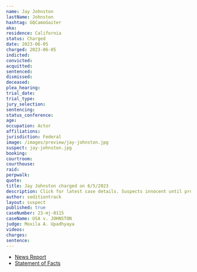 ```yaml
---
name: Jay Johnston
lastName: Johnston
hashtag: GQCamoGaiter
aka:
residence: California
status: Charged
date: 2023-06-05
charged: 2023-06-05
indicted:
convicted:
acquitted:
sentenced:
dismissed:
deceased:
plea_hearing:
trial_date:
trial_type:
jury_selection:
sentencing:
status_conference:
age:
occupation: Actor
affiliations:
jurisdiction: Federal
image: /images/preview/jay-johnston.jpg
suspect: jay-johnston.jpg
booking:
courtroom:
courthouse:
raid:
perpwalk:
quote:
title: Jay Johnston charged on 6/5/2023
description: Click for latest case details. Suspects innocent until proven guilty.
author: seditiontrack
layout: suspect
published: true
caseNumber: 23-mj-0115
caseName: USA v. JOHNSTON
judge: Moxila A. Upadhyaya
videos:
charges:
sentence:
---
```

- [News Report](https://www.nbcnews.com/politics/justice-department/feds-charge-bobs-burgers-arrested-development-actor-jan-6-capitol-riot-rcna88135)
- [Statement of Facts](https://storage.courtlistener.com/recap/gov.uscourts.dcd.256063/gov.uscourts.dcd.256063.1.1_2.pdf)
